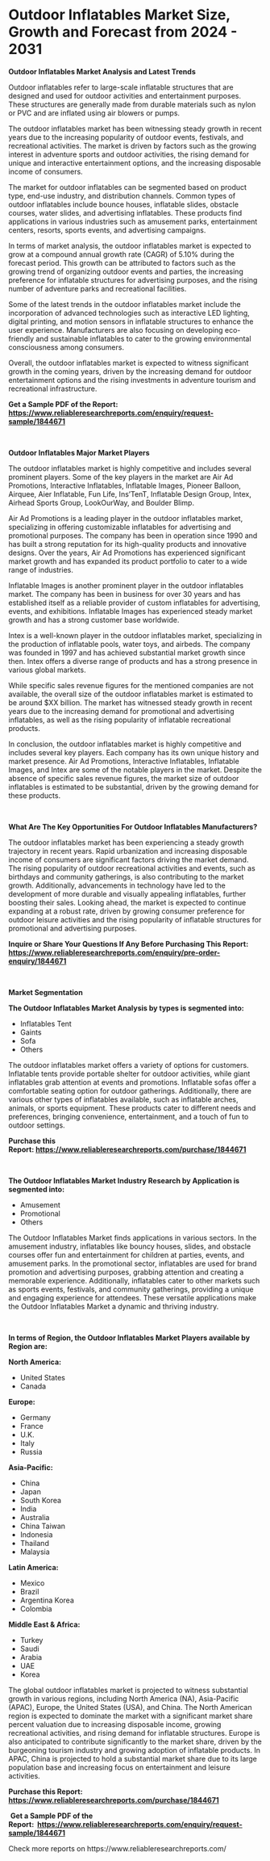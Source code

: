 <p><h1>Outdoor Inflatables Market Size, Growth and Forecast from 2024 - 2031</h1></p><p><strong>Outdoor Inflatables Market Analysis and Latest Trends</strong></p>
<p><p>Outdoor inflatables refer to large-scale inflatable structures that are designed and used for outdoor activities and entertainment purposes. These structures are generally made from durable materials such as nylon or PVC and are inflated using air blowers or pumps.</p><p>The outdoor inflatables market has been witnessing steady growth in recent years due to the increasing popularity of outdoor events, festivals, and recreational activities. The market is driven by factors such as the growing interest in adventure sports and outdoor activities, the rising demand for unique and interactive entertainment options, and the increasing disposable income of consumers.</p><p>The market for outdoor inflatables can be segmented based on product type, end-use industry, and distribution channels. Common types of outdoor inflatables include bounce houses, inflatable slides, obstacle courses, water slides, and advertising inflatables. These products find applications in various industries such as amusement parks, entertainment centers, resorts, sports events, and advertising campaigns.</p><p>In terms of market analysis, the outdoor inflatables market is expected to grow at a compound annual growth rate (CAGR) of 5.10% during the forecast period. This growth can be attributed to factors such as the growing trend of organizing outdoor events and parties, the increasing preference for inflatable structures for advertising purposes, and the rising number of adventure parks and recreational facilities.</p><p>Some of the latest trends in the outdoor inflatables market include the incorporation of advanced technologies such as interactive LED lighting, digital printing, and motion sensors in inflatable structures to enhance the user experience. Manufacturers are also focusing on developing eco-friendly and sustainable inflatables to cater to the growing environmental consciousness among consumers.</p><p>Overall, the outdoor inflatables market is expected to witness significant growth in the coming years, driven by the increasing demand for outdoor entertainment options and the rising investments in adventure tourism and recreational infrastructure.</p></p>
<p><strong>Get a Sample PDF of the Report:&nbsp; <a href="https://www.reliableresearchreports.com/enquiry/request-sample/1844671">https://www.reliableresearchreports.com/enquiry/request-sample/1844671</a></strong></p>
<p>&nbsp;</p>
<p><strong>Outdoor Inflatables Major Market Players</strong></p>
<p><p>The outdoor inflatables market is highly competitive and includes several prominent players. Some of the key players in the market are Air Ad Promotions, Interactive Inflatables, Inflatable Images, Pioneer Balloon, Airquee, Aier Inflatable, Fun Life, Ins’TenT, Inflatable Design Group, Intex, Airhead Sports Group, LookOurWay, and Boulder Blimp. </p><p>Air Ad Promotions is a leading player in the outdoor inflatables market, specializing in offering customizable inflatables for advertising and promotional purposes. The company has been in operation since 1990 and has built a strong reputation for its high-quality products and innovative designs. Over the years, Air Ad Promotions has experienced significant market growth and has expanded its product portfolio to cater to a wide range of industries.</p><p>Inflatable Images is another prominent player in the outdoor inflatables market. The company has been in business for over 30 years and has established itself as a reliable provider of custom inflatables for advertising, events, and exhibitions. Inflatable Images has experienced steady market growth and has a strong customer base worldwide.</p><p>Intex is a well-known player in the outdoor inflatables market, specializing in the production of inflatable pools, water toys, and airbeds. The company was founded in 1997 and has achieved substantial market growth since then. Intex offers a diverse range of products and has a strong presence in various global markets.</p><p>While specific sales revenue figures for the mentioned companies are not available, the overall size of the outdoor inflatables market is estimated to be around $XX billion. The market has witnessed steady growth in recent years due to the increasing demand for promotional and advertising inflatables, as well as the rising popularity of inflatable recreational products.</p><p>In conclusion, the outdoor inflatables market is highly competitive and includes several key players. Each company has its own unique history and market presence. Air Ad Promotions, Interactive Inflatables, Inflatable Images, and Intex are some of the notable players in the market. Despite the absence of specific sales revenue figures, the market size of outdoor inflatables is estimated to be substantial, driven by the growing demand for these products.</p></p>
<p>&nbsp;</p>
<p><strong>What Are The Key Opportunities For Outdoor Inflatables Manufacturers?</strong></p>
<p><p>The outdoor inflatables market has been experiencing a steady growth trajectory in recent years. Rapid urbanization and increasing disposable income of consumers are significant factors driving the market demand. The rising popularity of outdoor recreational activities and events, such as birthdays and community gatherings, is also contributing to the market growth. Additionally, advancements in technology have led to the development of more durable and visually appealing inflatables, further boosting their sales. Looking ahead, the market is expected to continue expanding at a robust rate, driven by growing consumer preference for outdoor leisure activities and the rising popularity of inflatable structures for promotional and advertising purposes.</p></p>
<p><strong>Inquire or Share Your Questions If Any Before Purchasing This Report: <a href="https://www.reliableresearchreports.com/enquiry/pre-order-enquiry/1844671">https://www.reliableresearchreports.com/enquiry/pre-order-enquiry/1844671</a></strong></p>
<p>&nbsp;</p>
<p><strong>Market Segmentation</strong></p>
<p><strong>The Outdoor Inflatables Market Analysis by types is segmented into:</strong></p>
<p><ul><li>Inflatables Tent</li><li>Gaints</li><li>Sofa</li><li>Others</li></ul></p>
<p><p>The outdoor inflatables market offers a variety of options for customers. Inflatable tents provide portable shelter for outdoor activities, while giant inflatables grab attention at events and promotions. Inflatable sofas offer a comfortable seating option for outdoor gatherings. Additionally, there are various other types of inflatables available, such as inflatable arches, animals, or sports equipment. These products cater to different needs and preferences, bringing convenience, entertainment, and a touch of fun to outdoor settings.</p></p>
<p><strong>Purchase this Report:&nbsp;<a href="https://www.reliableresearchreports.com/purchase/1844671">https://www.reliableresearchreports.com/purchase/1844671</a></strong></p>
<p>&nbsp;</p>
<p><strong>The Outdoor Inflatables Market Industry Research by Application is segmented into:</strong></p>
<p><ul><li>Amusement</li><li>Promotional</li><li>Others</li></ul></p>
<p><p>The Outdoor Inflatables Market finds applications in various sectors. In the amusement industry, inflatables like bouncy houses, slides, and obstacle courses offer fun and entertainment for children at parties, events, and amusement parks. In the promotional sector, inflatables are used for brand promotion and advertising purposes, grabbing attention and creating a memorable experience. Additionally, inflatables cater to other markets such as sports events, festivals, and community gatherings, providing a unique and engaging experience for attendees. These versatile applications make the Outdoor Inflatables Market a dynamic and thriving industry.</p></p>
<p>&nbsp;</p>
<p><strong>In terms of Region, the Outdoor Inflatables Market Players available by Region are:</strong></p>
<p>
    <p> <strong> North America: </strong>
        <ul>
            <li>United States</li>
            <li>Canada</li>
        </ul>
        </p> 
    <p> <strong> Europe: </strong>
        <ul>
            <li>Germany</li>
            <li>France</li>
            <li>U.K.</li>
            <li>Italy</li>
            <li>Russia</li>
        </ul>
        </p> 
    <p> <strong> Asia-Pacific: </strong>
        <ul>
            <li>China</li>
            <li>Japan</li>
            <li>South Korea</li>
            <li>India</li>
            <li>Australia</li>
            <li>China Taiwan</li>
            <li>Indonesia</li>
            <li>Thailand</li>
            <li>Malaysia</li>
        </ul>
        </p> 
    <p> <strong> Latin America: </strong>
        <ul>
            <li>Mexico</li>
            <li>Brazil</li>
            <li>Argentina Korea</li>
            <li>Colombia</li>
        </ul>
        </p> 
    <p> <strong> Middle East & Africa: </strong>
        <ul>
            <li>Turkey</li>
            <li>Saudi</li>
            <li>Arabia</li>
            <li>UAE</li>
            <li>Korea</li>
        </ul>
    </p>
    </p>
<p><p>The global outdoor inflatables market is projected to witness substantial growth in various regions, including North America (NA), Asia-Pacific (APAC), Europe, the United States (USA), and China. The North American region is expected to dominate the market with a significant market share percent valuation due to increasing disposable income, growing recreational activities, and rising demand for inflatable structures. Europe is also anticipated to contribute significantly to the market share, driven by the burgeoning tourism industry and growing adoption of inflatable products. In APAC, China is projected to hold a substantial market share due to its large population base and increasing focus on entertainment and leisure activities.</p></p>
<p><strong>Purchase this Report: <a href="https://www.reliableresearchreports.com/purchase/1844671">https://www.reliableresearchreports.com/purchase/1844671</a></strong></p>
<p>&nbsp;<strong>Get a Sample PDF of the Report:&nbsp;&nbsp;<a href="https://www.reliableresearchreports.com/enquiry/request-sample/1844671">https://www.reliableresearchreports.com/enquiry/request-sample/1844671</a></strong></p>
<p><strong></strong></p>
<p>Check more reports on https://www.reliableresearchreports.com/</p>